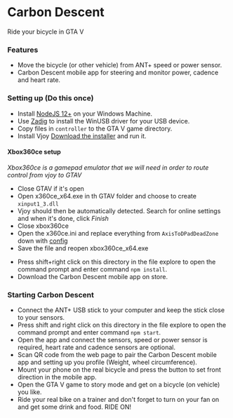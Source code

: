 # Carbon Descent
Ride your bicycle in GTA V

### Features
- Move the bicycle (or other vehicle) from ANT+ speed or power sensor.
- Carbon Descent mobile app for steering and monitor power, cadence and heart rate.

### Setting up (Do this once)
- Install [NodeJS 12+](https://nodejs.org/) on your Windows Machine.
- Use [Zadig](http://sourceforge.net/projects/libwdi/files/zadig/) to install the WinUSB driver for your USB device.
- Copy files in `controller` to the GTA V game directory.
- Install Vjoy [Download the installer](https://sourceforge.net/projects/vjoystick/) and run it.
#### Xbox360ce setup
_Xbox360ce is a gamepad emulator that we will need in order to route control from vjoy to GTAV_
* Close GTAV if it's open
* Open x360ce_x64.exe in th GTAV folder and choose to create `xinput1_3.dll`
* Vjoy should then be automatically detected. Search for online settings and when it's done, click _Finish_
* Close xbox360ce
* Open the x360ce.ini and replace everything from `AxisToDPadDeadZone` down with [config](https://gist.githubusercontent.com/crizCraig/f680f65653641412eba28c3c47421bcf/raw/4abd3be3802555f57d96389bf0a189dad8cd90de/x360ce.ini)
* Save the file and reopen xbox360ce_x64.exe
- Press shift+right click on this directory in the file explore to open the command prompt and enter command `npm install`.
- Download the Carbon Descent mobile app on store.

### Starting Carbon Descent 
- Connect the ANT+ USB stick to your computer and keep the stick close to your sensors.
- Press shift and right click on this directory in the file explore to open the command prompt and enter command  `npm start`.
- Open the app and connect the sensors, speed or power sensor is required, heart rate and cadence sensors are optional.
- Scan QR code from the web page to pair the Carbon Descent mobile app and setting up you profile (Weight, wheel circumference).
- Mount your phone on the real bicycle and press the button to set front direction in the mobile app.
- Open the GTA V game to story mode and get on a bicycle (on vehicle) you like.
- Ride your real bike on a trainer and don't forget to turn on your fan on and get some drink and food. RIDE ON!
